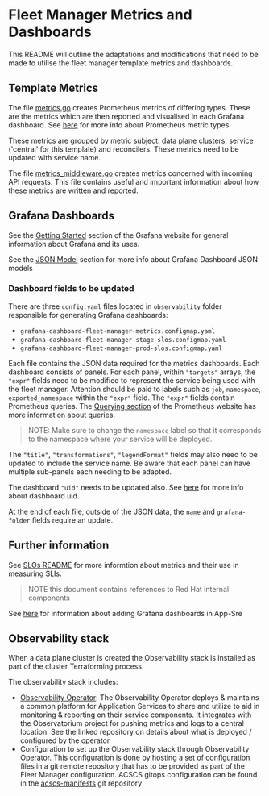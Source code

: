 # Fleet Manager Metrics and Dashboards
This README will outline the adaptations and modifications that need to be made to utilise the fleet manager template metrics and dashboards.

## Template Metrics
The file [metrics.go](../../pkg/metrics/metrics.go) creates Prometheus metrics of differing types. These are the metrics which are then reported and visualised in each Grafana dashboard.
See [here](https://prometheus.io/docs/concepts/metric_types/) for more info about Prometheus metric types

These metrics are grouped by metric subject: data plane clusters, service ('central' for this template) and reconcilers. These metrics need to be updated with service name.

The file [metrics_middleware.go](../../pkg/handlers/metrics_middleware.go) creates metrics concerned with incoming API requests. This file contains useful and important information about how these metrics are written and reported.

## Grafana Dashboards
See the [Getting Started](https://grafana.com/docs/grafana/latest/getting-started/?pg=docs) section of the Grafana website for general information about Grafana and its uses.

See the [JSON Model](https://grafana.com/docs/grafana/latest/dashboards/json-model/?pg=docs) section for more info about Grafana Dashboard JSON models

### Dashboard fields to be updated

There are three `config.yaml` files located in `observability` folder responsible for generating Grafana dashboards:
* `grafana-dashboard-fleet-manager-metrics.configmap.yaml`
* `grafana-dashboard-fleet-manager-stage-slos.configmap.yaml`
* `grafana-dashboard-fleet-manager-prod-slos.configmap.yaml`

Each file contains the JSON data required for the metrics dashboards. Each dashboard consists of panels. For each panel, within `"targets"` arrays, the `"expr"` fields need to be modified to represent the service being used with the fleet manager. Attention should be paid to labels such as `job`, `namespace`, `exported_namespace` within the `"expr"` field.
The `"expr"` fields contain Prometheus queries. The [Querying section](https://prometheus.io/docs/prometheus/latest/querying/basics/) of the Prometheus website has more information about queries.

> NOTE: Make sure to change the `namespace` label so that it corresponds to the namespace where your service will be deployed.

The `"title"`, `"transformations"`, `"legendFormat"` fields may also need to be updated to include the service name. Be aware that each panel can have multiple sub-panels each needing to be adapted.

The dashboard `"uid"` needs to be updated also. See [here](https://grafana.com/docs/grafana/latest/http_api/dashboard/) for more info about dashboard uid.

At the end of each file, outside of the JSON data, the `name` and `grafana-folder` fields require an update.

## Further information
See [SLOs README](../slos/README.md) for more informtion about metrics and their use in measuring SLIs.

> NOTE this document contains references to Red Hat internal components

See [here](https://gitlab.cee.redhat.com/service/app-interface#add-a-grafana-dashboard) for information about adding Grafana dashboards in App-Sre

## Observability stack

When a data plane cluster is created the Observability stack is installed as part of the cluster Terraforming process.

The observability stack includes:
* [Observability Operator](https://github.com/rhobs/observability-operator): The Observability Operator deploys & maintains a common platform for Application Services to share and utilize to aid in monitoring & reporting on their service components. It integrates with the Observatorium project for pushing metrics and logs to a central location. See the linked repository on details about what is deployed / configured by the operator
* Configuration to set up the Observability stack through Observability Operator. This
  configuration is done by hosting a set of configuration files in a git remote repository that has to be provided as part of
  the Fleet Manager configuration. ACSCS gitops configuration can be found in the [acscs-manifests](https://github.com/stackrox/acscs-manifests) git repository

